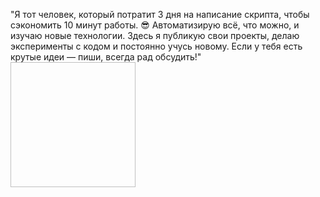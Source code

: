 "Я тот человек, который потратит 3 дня на написание скрипта, чтобы сэкономить 10 минут работы. 😎 Автоматизирую всё, что можно, и изучаю новые технологии. Здесь я публикую свои проекты, делаю эксперименты с кодом и постоянно учусь новому. Если у тебя есть крутые идеи — пиши, всегда рад обсудить!"
<img href="https://gifs.ru/gifs/a916f35842eb65e0700a168b3ba789c37155a9e07b843b97e6e57a42f1bcd52b" style="width:200px; height: 200px;">
